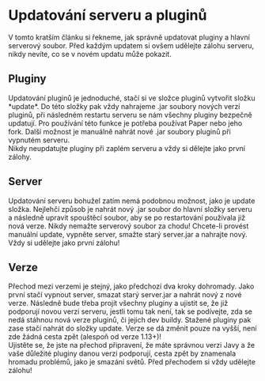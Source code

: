 # Updatování serveru a pluginů
V tomto kratším článku si řekneme, jak správně updatovat pluginy a hlavní serverový soubor. Před každým updatem si ovšem udělejte zálohu serveru, nikdy nevíte, co se v novém updatu může pokazit.

<h2>Pluginy</h2>
Updatování pluginů je jednoduché, stačí si ve složce pluginů vytvořit složku *update*. Do této složky pak vždy nahrajeme .jar soubory nových verzí pluginů, při následném restartu serveru se nám všechny pluginy bezpečně updatují. Pro používání této funkce je potřeba používat Paper nebo jeho fork. Další možnost je manuálně nahrát nové .jar soubory pluginů při vypnutém serveru. <br>Nikdy neupdatujte pluginy při zaplém serveru a vždy si dělejte jako první zálohy.

<h2>Server</h2>
Updatování serveru bohužel zatím nemá podobnou možnost, jako je update složka. Nejlehčí způsob je nahrát nový .jar soubor do hlavní složky serveru a následně upravit spouštěcí soubor, aby se po restartování používala již nová verze. Nikdy nemažte serverový soubor za chodu! Chcete-li provést manuální update, vypněte server, smažte starý server.jar a nahrajte nový. <br>Vždy si udělejte jako první zálohu!
<h2>Verze</h2>
Přechod mezi verzemi je stejný, jako předchozí dva kroky dohromady. Jako první stačí vypnout server, smazat starý server.jar a nahrát nový z nové verze. Následně bude třeba projít všechny pluginy a ujistit se, že již podporují novou verzi serveru, jestli tomu tak není, tak se podívejte, zda se nedá stáhnou nová verze pluginů, či jejich dev buildy. Stažené pluginy pak zase stačí nahrát do složky update. Verze se dá změnit pouze na vyšší, není zde žádná cesta zpět (alespoň od verze 1.13+)!<br>Ujistěte se, že jste na přechod připravení, že máte správnou verzi Javy a že vaše důležité pluginy danou verzi podporují, cesta zpět by znamenala hromadu problémů, jako je smazání světů. Před přechodem si vždy udělejte zálohu!

